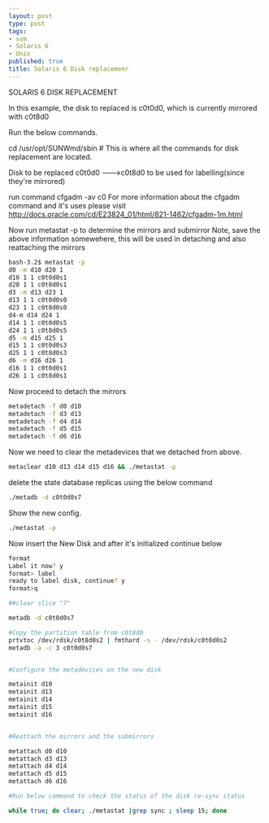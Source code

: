 ```yaml
---
layout: post
type: post
tags:
- svm
- Solaris 6
- Unix
published: true
title: Solaris 6 Disk replacemenr
---
```


SOLARIS 6 DISK REPLACEMENT

In this example, the disk to replaced is c0t0d0, which is currently mirrored with c0t8d0

Run the below commands.

 cd /usr/opt/SUNWmd/sbin # This is where all the commands for disk replacement are located.


Disk to be replaced c0t0d0 --->c0t8d0 to be used for labelling(since they're mirrored)



run command 
cfgadm -av c0
For more information about the cfgadm command and it's uses please visit http://docs.oracle.com/cd/E23824_01/html/821-1462/cfgadm-1m.html

Now run metastat -p to determine the mirrors and submirror
Note, save the above information somewehere, this will be used in detaching and also reattaching the mirrors

~~~ bash
bash-3.2$ metastat -p
d0 -m d10 d20 1
d10 1 1 c0t0d0s1
d20 1 1 c0t8d0s1
d3 -m d13 d23 1
d13 1 1 c0t0d0s0
d23 1 1 c0t8d0s0
d4-m d14 d24 1
d14 1 1 c0t0d0s5
d24 1 1 c0t8d0s5
d5 -m d15 d25 1
d15 1 1 c0t0d0s3
d25 1 1 c0t8d0s3
d6 -m d16 d26 1
d16 1 1 c0t0d0s1
d26 1 1 c0t8d0s1
~~~

Now proceed to detach the mirrors
~~~ bash
metadetach -f d0 d10
metadetach -f d3 d13
metadetach -f d4 d14
metadetach -f d5 d15
metadetach -f d6 d16

~~~
Now we need to clear the metadevices that we detached from above.

~~~ bash
metaclear d10 d13 d14 d15 d16 && ./metastat -p
~~~

delete the state database replicas using the below command
~~~ bash
./metadb -d c0t0d0s7
~~~
Show the new config.
~~~ bash
./metastat -p
~~~
Now insert the New Disk and after it's initialized continue below
~~~ bash
format
Label it now? y
format> label
ready to label disk, continue? y
format>q

##clear slice "7"

metadb -d c0t0d0s7

#Copy the partition table from c0t8d0
prtvtoc /dev/rdsk/c0t8d0s2 | fmthard -s - /dev/rdsk/c0t0d0s2
metadb -a -c 3 c0t0d0s7


#Configure the metadevices on the new disk

metainit d10
metainit d13
metainit d14
metainit d15
metainit d16


#Reattach the mirrors and the submirrors

metattach d0 d10
metattach d3 d13
metattach d4 d14
metattach d5 d15
metattach d6 d16

#Run below command to check the status of the disk re-sync status

while true; do clear; ./metastat |grep sync ; sleep 15; done
~~~
